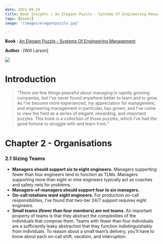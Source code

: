 ```yaml
---
date: 2021-09-24
title: Book Insights | An Elegant Puzzle - Systems Of Engineering Management
tags: [books]
image: "/images/elegantpuzzle.jpg"

---
```

**Book** : [An Elegant Puzzle - Systems Of Engineering Management](https://www.amazon.in/Elegant-Puzzle-Systems-Engineering-Management/dp/1732265186)

**Author** : [Will Larson]

![](/images/elegantpuzzle.jpeg)

# Introduction

> “There are few things peaceful about managing in rapidly growing companies, but I’ve never found anywhere better to learn and to grow. As I’ve become more experienced, my appreciation for management, and engineering management in particular, has grown, and I’ve come to view the field as a series of elegant, rewarding, and important puzzles. This book is a collection of those puzzles, which I’ve had the good fortune to struggle with and learn from.”

# Chapter 2 - Organisations

### 2.1 Sizing Teams

- **Managers should support six to eight engineers.** Managers supporting fewer than four engineers tend to function as TLMs. Managers supporting more than eight or nine engineers typically act as coaches and safety nets for problems.
- **Managers-of-managers should support four to six managers.**
- **On-call rotations want eight engineers.** For production on-call responsibilities, I’ve found that two-tier 24/7 support requires eight engineers.
- **Small teams (fewer than four members) are not teams.** An important property of teams is that they abstract the complexities of the individuals that compose them. Teams with fewer than four individuals are a sufficiently leaky abstraction that they function indistinguishably from individuals. To reason about a small team’s delivery, you’ll have to know about each on-call shift, vacation, and interruption.
